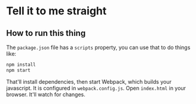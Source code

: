 # Tell it to me straight

## How to run this thing

The `package.json` file has a `scripts` property, you can use that to do things like:

```bash
npm install
npm start
```

That'll install dependencies, then start Webpack, which builds your javascript. It is configured in `webpack.config.js`. Open `index.html` in your browser. It'll watch for changes.
